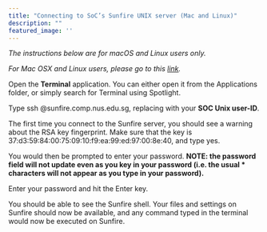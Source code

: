 ```yaml
---
title: "Connecting to SoC’s Sunfire UNIX server (Mac and Linux)"
description: ""
featured_image: ''
---
```


*The instructions below are for macOS and Linux users only.*

*For Mac OSX and Linux users, please go to this [link](/tutorials/unix-sunfire/connecting-unix-sunfire-windows).*

Open the **Terminal** application. You can either open it from the Applications folder, or simply search for Terminal using Spotlight.

Type ssh <SOC Username>@sunfire.comp.nus.edu.sg, replacing <SOC Username> with your **SOC Unix user-ID**.

The first time you connect to the Sunfire server, you should see a warning about the RSA key fingerprint.
Make sure that the key is 37:d3:59:84:00:75:09:10:f9:ea:99:ed:97:00:8e:40, and type yes.

You would then be prompted to enter your password.
**NOTE: the password field will not update even as you key in your password (i.e. the usual * characters will not appear as you type in your password).**

Enter your password and hit the Enter key.

You should be able to see the Sunfire shell. Your files and settings on Sunfire should now be available, and any command typed in the terminal would now be executed on Sunfire.